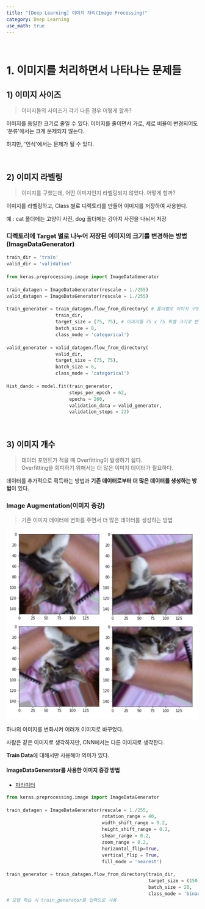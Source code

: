 ```yaml
---
title: "[Deep Learning] 이미지 처리(Image Processing)"
category: Deep Learning
use_math: true
---
```


<br>

# 1. 이미지를 처리하면서 나타나는 문제들

## 1) 이미지 사이즈
> 이미지들의 사이즈가 각기 다른 경우 어떻게 할까?

이미지를 동일한 크기로 줄일 수 있다. 이미지를 줄이면서 가로, 세로 비율이 변경되어도 '분류'에서는 크게 문제되지 않는다.

하지만, '인식'에서는 문제가 될 수 있다.

<br>

## 2) 이미지 라벨링
> 이미지를 구했는데, 어떤 이미지인지 라벨링되지 않았다. 어떻게 할까?

이미지를 라벨링하고, Class 별로 디렉토리를 만들어 이미지를 저장하여 사용한다.

예 : cat 폴더에는 고양이 사진, dog 폴더에는 강아지 사진을 나눠서 저장

### 디렉토리에 Target 별로 나누어 저장된 이미지의 크기를 변경하는 방법(ImageDataGenerator)
```python
train_dir = 'train'
valid_dir = 'validation'

from keras.preprocessing.image import ImageDataGenerator

train_datagen = ImageDataGenerator(rescale = 1./255)
valid_datagen = ImageDataGenerator(rescale = 1./255)

train_generator = train_datagen.flow_from_directory( # 폴더별로 이미지 구분
                  train_dir,
                  target_size = (75, 75), # 이미지를 75 x 75 픽셀 크기로 변경
                  batch_size = 8,
                  class_mode = 'categorical')

valid_generator = valid_datagen.flow_from_directory(
                  valid_dir,
                  target_size = (75, 75),
                  batch_size = 8,
                  class_mode = 'categorical')

Hist_dandc = model.fit(train_generator,
                       steps_per_epoch = 62,
                       epochs = 200,
                       validation_data = valid_generator,
                       validation_steps = 22)
```

<br>

## 3) 이미지 개수
> 데이터 포인트가 적을 때 Overfitting이 발생하기 쉽다. <br>
> Overfitting을 회피하기 위해서는 더 많은 이미지 데이터가 필요하다.

데이터를 추가적으로 획득하는 방법과 **기존 데이터로부터 더 많은 데이터를 생성하는 방법**이 있다.

### Image Augmentation(이미지 증강)
> 기존 이미지 데이터에 변화를 주면서 더 많은 데이터를 생성하는 방법

![](/assets/images/posts/dl/cat.png)

하나의 이미지를 변화시켜 여러개 이미지로 바꾸었다.

사람은 같은 이미지로 생각하지만, CNN에서는 다른 이미지로 생각한다.

**Train Data**에 대해서만 사용해야 의미가 있다.

#### ImageDataGenerator를 사용한 이미지 증강 방법

- <a href="https://keras.io/api/preprocessing/image/">파라미터</a>

```python
from keras.preprocessing.image import ImageDataGenerator

train_datagen = ImageDataGenerator(rescale = 1./255,
                                   rotation_range = 40,
                                   width_shift_range = 0.2,
                                   height_shift_range = 0.2,
                                   shear_range = 0.2,
                                   zoom_range = 0.2,
                                   horizontal_flip=True,
                                   vertical_flip = True,
                                   fill_mode = 'nearest')

train_generator = train_datagen.flow_from_directory(train_dir, 
                                                    target_size = (150, 150),
                                                    batch_size = 20,
                                                    class_mode = 'binary')
# 모델 학습 시 train_generator를 입력으로 사용
```